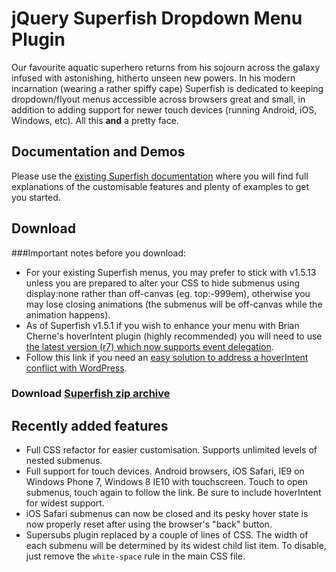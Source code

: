 # jQuery Superfish Dropdown Menu Plugin

Our favourite aquatic superhero returns from his sojourn across the galaxy infused with astonishing, hitherto unseen new powers. In his modern incarnation (wearing a rather spiffy cape) Superfish is dedicated to keeping dropdown/flyout menus accessible across browsers great and small, in addition to adding support for newer touch devices (running Android, iOS, Windows, etc). All this **and** a pretty face.

## Documentation and Demos

Please use the [existing Superfish documentation](http://users.tpg.com.au/j_birch/plugins/superfish/) where you will find full explanations of the customisable features and plenty of examples to get you started.

## Download

###Important notes before you download:
- For your existing Superfish menus, you may prefer to stick with v1.5.13 unless you are prepared to alter your CSS to hide submenus using display:none rather than off-canvas (eg. top:-999em), otherwise you may lose closing animations (the submenus will be off-canvas while the animation happens).
- As of Superfish v1.5.1 if you wish to enhance your menu with Brian Cherne's hoverIntent plugin (highly recommended) you will need to use [the latest version (r7) which now supports event delegation](https://github.com/briancherne/jquery-hoverIntent).
- Follow this link if you need an [easy solution to address a hoverIntent conflict with WordPress](https://github.com/joeldbirch/superfish/issues/14#issuecomment-14554500).

### Download [Superfish zip archive](https://github.com/joeldbirch/superfish/archive/master.zip)

## Recently added features

- Full CSS refactor for easier customisation. Supports unlimited levels of nested submenus.
- Full support for touch devices. Android browsers, iOS Safari, IE9 on Windows Phone 7, Windows 8 IE10 with touchscreen. Touch to open submenus, touch again to follow the link. Be sure to include hoverIntent for widest support.
- iOS Safari submenus can now be closed and its pesky hover state is now properly reset after using the browser's "back" button.
- Supersubs plugin replaced by a couple of lines of CSS. The width of each submenu will be determined by its widest child list item. To disable, just remove the `white-space` rule in the main CSS file.